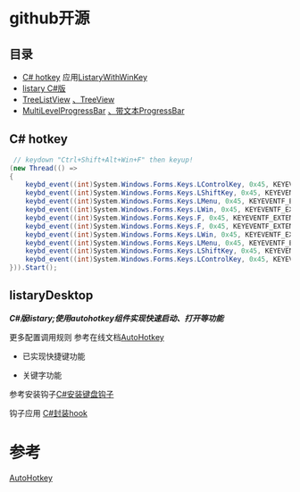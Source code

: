 # github开源

## <a name="toc">目录</a> 

- [C# hotkey](#hotkey) 应用[ListaryWithWinKey](<https://github.com/KevinWang15/ListaryWithWinKey>)	
- [listary C#版](#listaryDesktop) 
- [TreeListView](https://github.com/TangHanF/CSharp_TreeListView) [、TreeView](https://github.com/Feofilakt/ControlTreeViewLibrary)	
- [MultiLevelProgressBar](<https://github.com/Hiwen/MultiLevelProgressBar>) [、带文本ProgressBar](<https://github.com/taancer/aProgressBar>)

## <a id="#hotkey">C# hotkey</a>

```c#
 // keydown "Ctrl+Shift+Alt+Win+F" then keyup!
(new Thread(() =>
{
    keybd_event((int)System.Windows.Forms.Keys.LControlKey, 0x45, KEYEVENTF_EXTENDEDKEY, 0);
    keybd_event((int)System.Windows.Forms.Keys.LShiftKey, 0x45, KEYEVENTF_EXTENDEDKEY, 0);
    keybd_event((int)System.Windows.Forms.Keys.LMenu, 0x45, KEYEVENTF_EXTENDEDKEY, 0);
    keybd_event((int)System.Windows.Forms.Keys.LWin, 0x45, KEYEVENTF_EXTENDEDKEY, 0);
    keybd_event((int)System.Windows.Forms.Keys.F, 0x45, KEYEVENTF_EXTENDEDKEY, 0);
    keybd_event((int)System.Windows.Forms.Keys.F, 0x45, KEYEVENTF_EXTENDEDKEY | KEYEVENTF_KEYUP, 0);
    keybd_event((int)System.Windows.Forms.Keys.LWin, 0x45, KEYEVENTF_EXTENDEDKEY | KEYEVENTF_KEYUP, 0);
    keybd_event((int)System.Windows.Forms.Keys.LMenu, 0x45, KEYEVENTF_EXTENDEDKEY | KEYEVENTF_KEYUP, 0);
    keybd_event((int)System.Windows.Forms.Keys.LShiftKey, 0x45, KEYEVENTF_EXTENDEDKEY | KEYEVENTF_KEYUP, 0);
    keybd_event((int)System.Windows.Forms.Keys.LControlKey, 0x45, KEYEVENTF_EXTENDEDKEY | KEYEVENTF_KEYUP, 0);
})).Start();
```

## <a id="#listaryDesktop">listaryDesktop</a>
***C#版listary;使用autohotkey组件实现快速启动、打开等功能*** 

更多配置调用规则 参考在线文档[AutoHotkey](https://lexikos.github.io/v2/docs/AutoHotkey.htm)

- 已实现快捷键功能

- 关键字功能



参考安装钩子[C#安装键盘钩子](<http://www.csframework.com/archive/2/arc-2-20110617-1636.htm>)	

钩子应用 [C#封装hook](<https://jingyan.baidu.com/article/ceb9fb10ebd9f68cad2ba03c.html>) 


# 参考

[AutoHotkey](<https://github.com/AutoHotkey/AutoHotkey>)	


